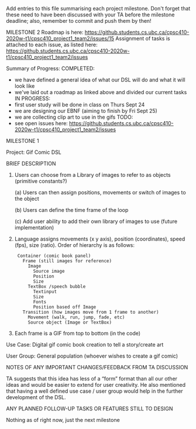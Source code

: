 Add entries to this file summarising each project milestone. Don't forget that these need to have been discussed with your TA before the milestone deadline; also, remember to commit and push them by then!

MILESTONE 2
Roadmap is here: https://github.students.cs.ubc.ca/cpsc410-2020w-t1/cpsc410_project1_team2/issues/15
Assignment of tasks is attached to each issue, as listed here: https://github.students.cs.ubc.ca/cpsc410-2020w-t1/cpsc410_project1_team2/issues

Summary of Progress:
COMPLETED:
- we have defined a general idea of what our DSL will do and what it will look like
- we've laid out a roadmap as linked above and divided our current tasks
IN PROGRESS:
- first user study will be done in class on Thurs Sept 24
- we are designing our EBNF (aiming to finish by Fri Sept 25)
- we are collecting clip art to use in the gifs
TODO:
- see open issues here: https://github.students.cs.ubc.ca/cpsc410-2020w-t1/cpsc410_project1_team2/issues


MILESTONE 1

Project: Gif Comic DSL

BRIEF DESCRIPTION

1. Users can choose from a Library of images to refer to as objects (primitive constants?)

      (a) Users can then assign positions, movements or switch of images to the object
      
      (b) Users can define the time frame of the loop
      
      (c) Add user ability to add their own library of images to use (future implementation)
      
2. Language assigns movements (x y axis), position (coordinates), speed (fps), size (ratio). Order of hierarchy is as follows:

        Container (comic book panel)
          Frame (still images for reference)
            Image 
              Source image
              Position
              Size
            TextBox /speech bubble
              Textinput
              Size
              Fonts
              Position based off Image
          Transition (how images move from 1 frame to another)
            Movement (walk, run, jump, fade, etc)
            Source object (Image or TextBox)

3. Each frame is a GIF from top to bottom (in the code)

Use Case: Digital gif comic book creation to tell a story/create art

User Group: General population (whoever wishes to create a gif comic)

NOTES OF ANY IMPORTANT CHANGES/FEEDBACK FROM TA DISCUSSION

  TA suggests that this idea has less of a “form” format than all our other ideas and would be easier to extend for user creativity. He also mentioned that having a well defined use case / user group would help in the further development of the DSL.

ANY PLANNED FOLLOW-UP TASKS OR FEATURES STILL TO DESIGN

  Nothing as of right now, just the next milestone
